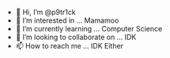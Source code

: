 - 👋 Hi, I’m @p9tr1ck
- 👀 I’m interested in ... Mamamoo
- 🌱 I’m currently learning ... Computer Science
- 💞️ I’m looking to collaborate on ... IDK
- 📫 How to reach me ... IDK Either

<!---
p9tr1ck/p9tr1ck is a ✨ special ✨ repository because its `README.md` (this file) appears on your GitHub profile.
You can click the Preview link to take a look at your changes.
--->
